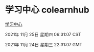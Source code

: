 # 学习中心 colearnhub
[学习中心](http://59.174.24.190:56308/colearnhub/)

2021年 11月 25日 星期四 06:31:07 CST

2021年 11月 24日 星期三 22:31:07 GMT
